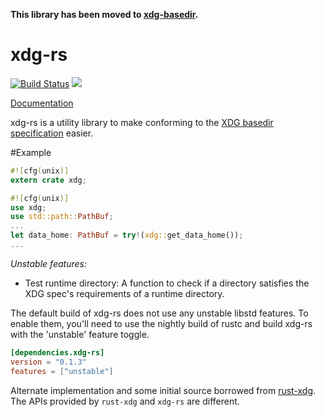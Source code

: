**This library has been moved to [xdg-basedir](https://github.com/kiran-kp/xdg-basedir).**

xdg-rs
====

[![Build Status](https://travis-ci.org/skullzzz/xdg-rs.svg)](https://travis-ci.org/skullzzz/xdg-rs) [![](http://meritbadge.herokuapp.com/xdg-rs)](https://crates.io/crates/xdg-rs)

[Documentation](http://skullzzz.github.io/xdg-rs/xdg/index.html)

xdg-rs is a utility library to make conforming to the
[XDG basedir specification](http://standards.freedesktop.org/basedir-spec/basedir-spec-latest.html) easier.

#Example
```rust
#![cfg(unix)]
extern crate xdg;

#![cfg(unix)]
use xdg;
use std::path::PathBuf;
...
let data_home: PathBuf = try!(xdg::get_data_home());
...
```

*Unstable features:*
- Test runtime directory: A function to check if a directory satisfies the XDG spec's requirements of a runtime directory.

The default build of xdg-rs does not use any unstable libstd features. To enable them, you'll need to use the nightly build of rustc and build xdg-rs with the 'unstable' feature toggle.

```toml
[dependencies.xdg-rs]
version = "0.1.3"
features = ["unstable"]
```

Alternate implementation and some initial source borrowed from [rust-xdg](https://github.com/o11c/rust-xdg).
The APIs provided by ```rust-xdg``` and ```xdg-rs``` are different.

